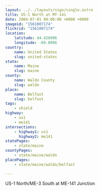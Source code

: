 ```yaml
---
layout: ../../layouts/sign/single.astro
title: US-1 North at MT-141
date: 2004-07-01 00:00:00 +0000 +0000
imageid: "1561007174"
flickrid: "1561007174"
location:
    latitude: 44.426096
    longitude: -69.0096
country:
    name: United States
    slug: united-states
state:
    name: Maine
    slug: maine
county:
    name: Waldo County
    slug: waldo
place:
    name: Belfast
    slug: belfast
tags:
    - shield
highway:
    - us1
    - me141
intersections:
    - highway1: us1
      highway2: me141
statePages:
    - state/maine
countyPages:
    - state/maine/waldo
placePages:
    - state/maine/waldo/belfast

---
```

US-1 North/ME-3 South at ME-141 Junction